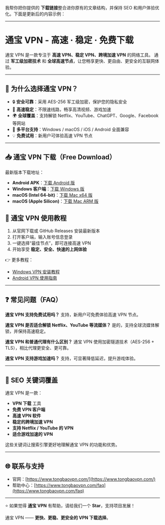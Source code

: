 我帮你把你提供的 **下载链接**整合进你原有的文章结构，并保持 SEO 和用户体验优化。下面是更新后的内容示例：

---

# 通宝 VPN - 高速 · 稳定 · 免费下载

通宝 VPN 是一款专注于 **高速 VPN、稳定 VPN、跨境加速 VPN** 的网络工具。
通过 **军工级加密技术** 和 **全球高速节点**，让您畅享更快、更自由、更安全的互联网体验。

---

## 🌟 为什么选择通宝 VPN？

* 🔒 **安全可靠**：采用 AES-256 军工级加密，保护您的隐私安全
* 🚀 **高速稳定**：不限速线路，畅享高清视频、游戏加速
* 🌍 **全球覆盖**：支持解锁 Netflix、YouTube、ChatGPT、Google、Facebook 等网站
* 📱 **多平台支持**：Windows / macOS / iOS / Android 全面兼容
* 💡 **免费试用**：新用户可体验高速 VPN 节点

---

## 📥 通宝 VPN 下载（Free Download）

最新版本下载地址：

* **Android APK**：[下载 Android 版](https://update.tongbaovpn.com/app-release.apk?v=1.16.32&t=1757397093)
* **Windows 客户端**：[下载 Windows 版](https://update.tongbaovpn.com/TongBaoVPN_Windows_1.6.38.exe)
* **macOS (Intel 64-bit)**：[下载 Mac x64 版](https://update.tongbaovpn.com/TongBaoVPN_1.6.38_x64.dmg)
* **macOS (Apple Silicon)**：[下载 Mac ARM 版](https://update.tongbaovpn.com/TongBaoVPN_1.6.38_arm64.dmg)



## 🚀 通宝 VPN 使用教程

1. 从官网下载或 GitHub Releases 安装最新版本
2. 打开客户端，输入账号信息登录
3. 一键选择“最佳节点”，即可连接高速 VPN
4. 开始享受 **稳定、安全、快速的上网体验**

👉 更多教程：

* [Windows VPN 安装教程](https://www.tongbaovpn.com/faq/7-Windows%E7%89%88%E6%9C%AC%E7%9A%84%E9%80%9A%E5%AE%9DVPN%E4%B8%8B%E8%BD%BD%E5%AE%89%E8%A3%85%E6%95%99%E7%A8%8B)
* [Android VPN 使用指南](https://www.tongbaovpn.com/faq/6-Mac%E7%89%88%E6%9C%AC%E7%9A%84%E9%80%9A%E5%AE%9DVPN%E4%B8%8B%E8%BD%BD%E5%AE%89%E8%A3%85%E6%95%99%E7%A8%8B)

---

## ❓ 常见问题（FAQ）

**通宝 VPN 支持免费试用吗？**
支持，新用户可免费体验高速 VPN 节点。

**通宝 VPN 是否适合解锁 Netflix、YouTube 等流媒体？**
是的，支持全球流媒体解锁，并保持高速稳定。

**通宝 VPN 和普通代理有什么区别？**
通宝 VPN 使用加密隧道技术（AES-256 + TLS），相比代理更安全、更可靠。

**通宝 VPN 支持游戏加速吗？**
支持，可显著降低延迟，提升游戏体验。

---

## 📌 SEO 关键词覆盖

通宝 VPN 是一款：

* **VPN 下载** 工具
* **免费 VPN 客户端**
* **高速 VPN 软件**
* **稳定的跨境加速 VPN**
* **支持 Netflix / YouTube 的 VPN**
* **适合游戏加速的 VPN**

这些关键词让搜索引擎更好地理解通宝 VPN 的功能和优势。

---

## 🌐 联系与支持

* 官网：[https://www.tongbaovpn.com/](https://www.tongbaovpn.com/)
* 帮助中心：[https://www.tongbaovpn.com/faq](https://www.tongbaovpn.com/faq)
<!-- * 技术支持邮箱：[support@your-domain.com](mailto:support@your-domain.com) -->

---

⭐ 如果觉得 **通宝 VPN** 有帮助，请给我们一个 **Star**，支持项目发展！

通宝 VPN —— **更快、更稳、更安全的 VPN 下载选择**。


